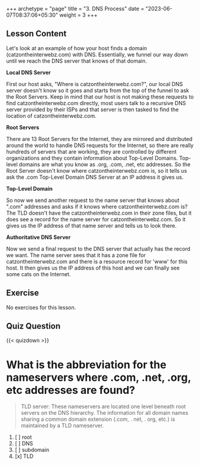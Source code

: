 +++
archetype = "page"
title = "3. DNS Process"
date = "2023-06-07T08:37:06+05:30"
weight = 3
+++

## Lesson Content

Let's look at an example of how your host finds a domain (catzontheinterwebz.com) with DNS. Essentially, we funnel our way down until we reach the DNS server that knows of that domain.

**Local DNS Server**

First our host asks, "Where is catzontheinterwebz.com?", our local DNS server doesn't know so it goes and starts from the top of the funnel to ask the Root Servers. Keep in mind that our host is not making these requests to find catzontheinterwebz.com directly, most users talk to a recursive DNS server provided by their ISPs and that server is then tasked to find the location of catzontheinterwebz.com.

**Root Servers**

There are 13 Root Servers for the Internet, they are mirrored and distributed around the world to handle DNS requests for the Internet, so there are really hundreds of servers that are working, they are controlled by different organizations and they contain information about Top-Level Domains. Top-level domains are what you know as .org, .com, .net, etc addresses. So the Root Server doesn't know where catzontheinterwebz.com is, so it tells us ask the .com Top-Level Domain DNS Server at an IP address it gives us. 

**Top-Level Domain**

So now we send another request to the name server that knows about ".com" addresses and asks if it knows where catzontheinterwebz.com is? The TLD doesn't have the catzontheinterwebz.com in their zone files, but it does see a record for the name server for catzontheinterwebz.com. So it gives us the IP address of that name server and tells us to look there.

**Authoritative DNS Server**

Now we send a final request to the DNS server that actually has the record we want. The name server sees that it has a zone file for catzontheinterwebz.com and there is a resource record for 'www' for this host. It then gives us the IP address of this host and we can finally see some cats on the Internet. 

## Exercise

No exercises for this lesson.

## Quiz Question

{{< quizdown >}}

# What is the abbreviation for the nameservers where .com, .net, .org, etc addresses are found? 

> TLD server: These nameservers are located one level beneath root servers on the DNS hierarchy. The information for all domain names sharing a common domain extension (.com, . net, . org, etc.) is maintained by a TLD nameserver.

1. [ ] root
2. [ ] DNS
3. [ ] subdomain
4. [x] TLD